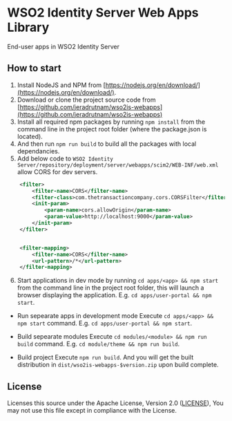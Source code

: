 # WSO2 Identity Server Web Apps Library

End-user apps in WSO2 Identity Server

## How to start

1. Install NodeJS and NPM from [https://nodejs.org/en/download/](https://nodejs.org/en/download/).
2. Download or clone the project source code from [https://github.com/jeradrutnam/wso2is-webapps](https://github.com/jeradrutnam/wso2is-webapps)
3. Install all required npm packages by running `npm install` from the command line in the project root folder (where the package.json is located).
4. And then run `npm run build` to build all the packages with local dependancies.
5. Add below code to `WSO2 Identity Server/repository/deployment/server/webapps/scim2/WEB-INF/web.xml` allow CORS for dev servers.

```xml
    <filter>
        <filter-name>CORS</filter-name>
        <filter-class>com.thetransactioncompany.cors.CORSFilter</filter-class>
        <init-param>
            <param-name>cors.allowOrigin</param-name>
            <param-value>http://localhost:9000</param-value>
        </init-param>
    </filter>


    <filter-mapping>
        <filter-name>CORS</filter-name>
        <url-pattern>/*</url-pattern>
    </filter-mapping>
```

6. Start applications in dev mode by running `cd apps/<app> && npm start` from the command line in the project root folder, this will launch a browser displaying the application. E.g. `cd apps/user-portal && npm start`.

- Run sepearate apps in development mode
    Execute `cd apps/<app> && npm start` command. E.g. `cd apps/user-portal && npm start`.

- Build sepearate modules
    Execute `cd modules/<module> && npm run build` command. E.g. `cd module/theme && npm run build`.

- Build project
    Execute `npm run build`. And you will get the built distribution in `dist/wso2is-webapps-$version.zip` upon build complete.

## License

Licenses this source under the Apache License, Version 2.0 ([LICENSE](LICENSE)), You may not use this file except in compliance with the License.
